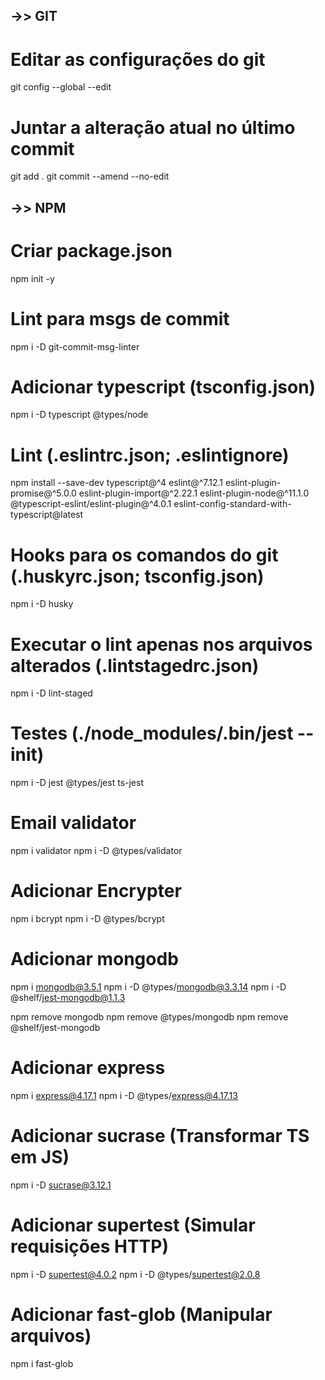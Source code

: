 ## ->> GIT

# Editar as configurações do git
git config --global --edit

# Juntar a alteração atual no último commit
git add .
git commit --amend --no-edit



## ->> NPM

# Criar package.json
npm init -y

# Lint para msgs de commit
npm i -D git-commit-msg-linter

# Adicionar typescript (tsconfig.json)
npm i -D typescript @types/node

# Lint (.eslintrc.json; .eslintignore)
npm install --save-dev typescript@^4 eslint@^7.12.1 eslint-plugin-promise@^5.0.0 eslint-plugin-import@^2.22.1 eslint-plugin-node@^11.1.0 @typescript-eslint/eslint-plugin@^4.0.1 eslint-config-standard-with-typescript@latest

# Hooks para os comandos do git (.huskyrc.json; tsconfig.json)
npm i -D husky

# Executar o lint apenas nos arquivos alterados (.lintstagedrc.json)
npm i -D lint-staged

# Testes (./node_modules/.bin/jest --init)
npm i -D jest @types/jest ts-jest

# Email validator
npm i validator
npm i -D @types/validator

# Adicionar Encrypter
npm i bcrypt
npm i -D @types/bcrypt

# Adicionar mongodb
npm i mongodb@3.5.1
npm i -D @types/mongodb@3.3.14
npm i -D @shelf/jest-mongodb@1.1.3

npm remove mongodb
npm remove @types/mongodb
npm remove @shelf/jest-mongodb

# Adicionar express
npm i express@4.17.1
npm i -D @types/express@4.17.13

# Adicionar sucrase (Transformar TS em JS)
npm i -D sucrase@3.12.1

# Adicionar supertest (Simular requisições HTTP)
npm i -D supertest@4.0.2
npm i -D @types/supertest@2.0.8

# Adicionar fast-glob (Manipular arquivos)
npm i fast-glob
